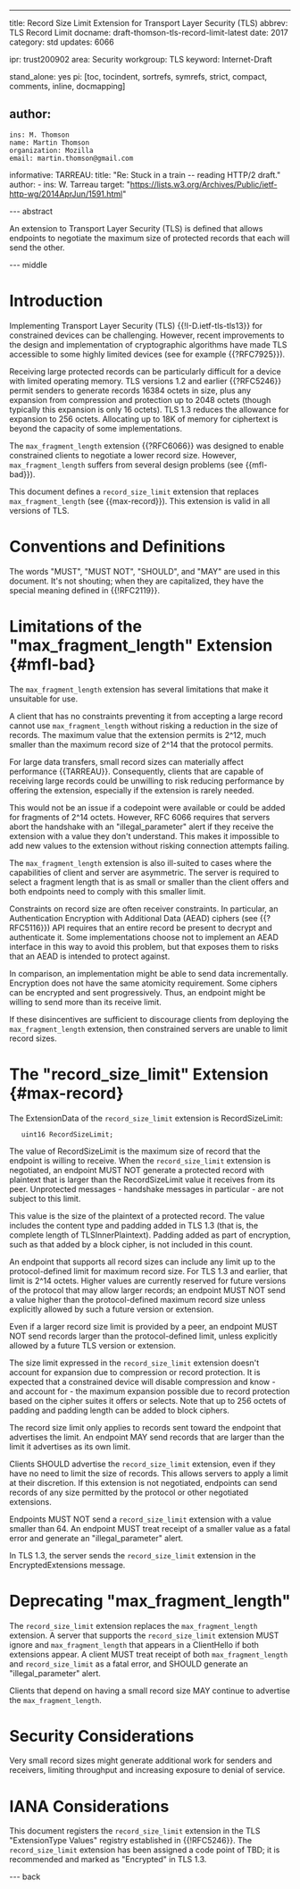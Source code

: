---
title: Record Size Limit Extension for Transport Layer Security (TLS)
abbrev: TLS Record Limit
docname: draft-thomson-tls-record-limit-latest
date: 2017
category: std
updates: 6066

ipr: trust200902
area: Security
workgroup: TLS
keyword: Internet-Draft

stand_alone: yes
pi: [toc, tocindent, sortrefs, symrefs, strict, compact, comments, inline, docmapping]

author:
 -
    ins: M. Thomson
    name: Martin Thomson
    organization: Mozilla
    email: martin.thomson@gmail.com


informative:
  TARREAU:
    title: "Re: Stuck in a train -- reading HTTP/2 draft."
    author:
      - ins: W. Tarreau
    target: "https://lists.w3.org/Archives/Public/ietf-http-wg/2014AprJun/1591.html"

--- abstract

An extension to Transport Layer Security (TLS) is defined that allows endpoints
to negotiate the maximum size of protected records that each will send the other.

--- middle

# Introduction

Implementing Transport Layer Security (TLS) {{!I-D.ietf-tls-tls13}} for
constrained devices can be challenging.  However, recent improvements to the
design and implementation of cryptographic algorithms have made TLS accessible
to some highly limited devices (see for example {{?RFC7925}}).

Receiving large protected records can be particularly difficult for a device
with limited operating memory.  TLS versions 1.2 and earlier {{?RFC5246}} permit
senders to generate records 16384 octets in size, plus any expansion from
compression and protection up to 2048 octets (though typically this expansion is
only 16 octets).  TLS 1.3 reduces the allowance for expansion to 256 octets.
Allocating up to 18K of memory for ciphertext is beyond the capacity of some
implementations.

The `max_fragment_length` extension {{?RFC6066}} was designed to enable
constrained clients to negotiate a lower record size.  However,
`max_fragment_length` suffers from several design problems (see {{mfl-bad}}).

This document defines a `record_size_limit` extension that replaces
`max_fragment_length` (see {{max-record}}).  This extension is valid in all
versions of TLS.


# Conventions and Definitions

The words "MUST", "MUST NOT", "SHOULD", and "MAY" are used in this document.
It's not shouting; when they are capitalized, they have the special meaning
defined in {{!RFC2119}}.


# Limitations of the "max_fragment_length" Extension {#mfl-bad}

The `max_fragment_length` extension has several limitations that make it
unsuitable for use.

A client that has no constraints preventing it from accepting a large record
cannot use `max_fragment_length` without risking a reduction in the size of
records.  The maximum value that the extension permits is 2^12, much smaller
than the maximum record size of 2^14 that the protocol permits.

For large data transfers, small record sizes can materially affect performance
{{TARREAU}}.  Consequently, clients that are capable of receiving large records
could be unwilling to risk reducing performance by offering the extension,
especially if the extension is rarely needed.

This would not be an issue if a codepoint were available or could be added for
fragments of 2^14 octets.  However, RFC 6066 requires that servers abort the
handshake with an "illegal_parameter" alert if they receive the extension with a
value they don't understand.  This makes it impossible to add new values to the
extension without risking connection attempts failing.

The `max_fragment_length` extension is also ill-suited to cases where the
capabilities of client and server are asymmetric.  The server is required to
select a fragment length that is as small or smaller than the client offers and
both endpoints need to comply with this smaller limit.

Constraints on record size are often receiver constraints.  In particular, an
Authentication Encryption with Additional Data (AEAD) ciphers (see {{?RFC5116}})
API requires that an entire record be present to decrypt and authenticate it.
Some implementations choose not to implement an AEAD interface in this way to
avoid this problem, but that exposes them to risks that an AEAD is intended to
protect against.

In comparison, an implementation might be able to send data incrementally.
Encryption does not have the same atomicity requirement.  Some ciphers can be
encrypted and sent progressively.  Thus, an endpoint might be willing to send
more than its receive limit.

If these disincentives are sufficient to discourage clients from deploying the
`max_fragment_length` extension, then constrained servers are unable to limit
record sizes.


# The "record_size_limit" Extension {#max-record}

The ExtensionData of the `record_size_limit` extension is RecordSizeLimit:

~~~
   uint16 RecordSizeLimit;
~~~

The value of RecordSizeLimit is the maximum size of record that the endpoint is
willing to receive.  When the `record_size_limit` extension is negotiated, an
endpoint MUST NOT generate a protected record with plaintext that is larger than
the RecordSizeLimit value it receives from its peer.  Unprotected messages -
handshake messages in particular - are not subject to this limit.

This value is the size of the plaintext of a protected record.  The value
includes the content type and padding added in TLS 1.3 (that is, the complete
length of TLSInnerPlaintext).  Padding added as part of encryption, such as that
added by a block cipher, is not included in this count.

An endpoint that supports all record sizes can include any limit up to the
protocol-defined limit for maximum record size.  For TLS 1.3 and earlier, that
limit is 2^14 octets.  Higher values are currently reserved for future versions
of the protocol that may allow larger records; an endpoint MUST NOT send a value
higher than the protocol-defined maximum record size unless explicitly allowed
by such a future version or extension.

Even if a larger record size limit is provided by a peer, an endpoint MUST NOT
send records larger than the protocol-defined limit, unless explicitly allowed
by a future TLS version or extension.

The size limit expressed in the `record_size_limit` extension doesn't account
for expansion due to compression or record protection.  It is expected that a
constrained device will disable compression and know - and account for - the
maximum expansion possible due to record protection based on the cipher suites
it offers or selects.  Note that up to 256 octets of padding and padding length
can be added to block ciphers.

The record size limit only applies to records sent toward the endpoint that
advertises the limit.  An endpoint MAY send records that are larger than the
limit it advertises as its own limit.

Clients SHOULD advertise the `record_size_limit` extension, even if they have no
need to limit the size of records.  This allows servers to apply a limit at
their discretion.  If this extension is not negotiated, endpoints can send
records of any size permitted by the protocol or other negotiated extensions.

Endpoints MUST NOT send a `record_size_limit` extension with a value smaller
than 64.  An endpoint MUST treat receipt of a smaller value as a fatal error and
generate an "illegal_parameter" alert.

In TLS 1.3, the server sends the `record_size_limit` extension in the
EncryptedExtensions message.


# Deprecating "max_fragment_length"

The `record_size_limit` extension replaces the `max_fragment_length` extension.
A server that supports the `record_size_limit` extension MUST ignore and
`max_fragment_length` that appears in a ClientHello if both extensions appear.
A client MUST treat receipt of both `max_fragment_length` and
`record_size_limit` as a fatal error, and SHOULD generate an "illegal_parameter"
alert.

Clients that depend on having a small record size MAY continue to advertise the
`max_fragment_length`.


# Security Considerations

Very small record sizes might generate additional work for senders and
receivers, limiting throughput and increasing exposure to denial of service.


# IANA Considerations

This document registers the `record_size_limit` extension in the TLS
"ExtensionType Values" registry established in {{!RFC5246}}. The
`record_size_limit` extension has been assigned a code point of TBD; it is
recommended and marked as "Encrypted" in TLS 1.3.


--- back
